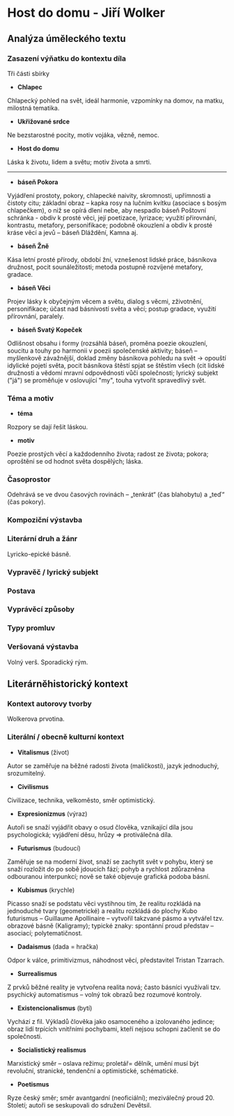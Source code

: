 # Host do domu - Jiří Wolker

## Analýza úměleckého textu

### Zasazení výňatku do kontextu díla

Tři části sbírky

- **Chlapec**

Chlapecký pohled na svět, ideál harmonie, vzpomínky na domov, na matku, milostná tematika.

- **Ukřižované srdce**

Ne bezstarostné pocity, motiv vojáka, vězně, nemoc.

- **Host do domu**

Láska k životu, lidem a světu; motiv života a smrti.

---

- **báseň Pokora**

Vyjádření prostoty, pokory, chlapecké naivity, skromnosti, upřímnosti a čistoty citu; základní obraz – kapka rosy na lučním kvítku (asociace s bosým chlapečkem), o niž se opírá dlení nebe, aby nespadlo
báseň Poštovní schránka - obdiv k prosté věci, její poetizace, lyrizace; využití přirovnání, kontrastu, metafory, personifikace; podobně okouzlení a obdiv k prosté kráse věcí a jevů – báseň Dláždění, Kamna aj.

- **báseň Žně**

Kása letní prosté přírody, období žní, vznešenost lidské práce, básníkova družnost, pocit sounáležitosti; metoda postupně rozvíjené metafory, gradace.

- **báseň Věci**

Projev lásky k obyčejným věcem a světu, dialog s věcmi, zživotnění, personifikace; účast nad básnivostí světa a věcí; postup gradace, využití přírovnání, paralely.

- **báseň Svatý Kopeček**

Odlišnost obsahu i formy (rozsáhlá báseň, proměna poezie okouzlení, soucitu a touhy po harmonii v poezii společenské aktivity; báseň – myšlenkově závažnější, doklad změny básnikova pohledu na svět -> opouští idylické pojetí světa, pocit básníkova štěstí spjat se štěstím všech (cit lidské družnosti a vědomí mravní odpovědnosti vůči společnosti; lyrický subjekt ("já") se proměňuje v oslovující "my", touha vytvořit spravedlivý svět.

### Téma a motiv

- **téma**

Rozpory se dají řešit láskou.

- **motiv**

Poezie prostých věcí a každodenního života; radost ze života; pokora; oproštění se od hodnot světa dospělých; láska.

### Časoprostor

Odehrává se ve dvou časových rovinách – „tenkrát“ (čas blahobytu) a „teď“ (čas pokory).

### Kompoziční výstavba

### Literární druh a žánr

Lyricko-epické básně.

### Vypravěč / lyrický subjekt

### Postava

### Vyprávěcí způsoby

### Typy promluv

### Veršovaná výstavba

Volný verš. Sporadický rým.

## Literárněhistorický kontext

### Kontext autorovy tvorby

Wolkerova prvotina.

### Literální / obecně kulturní kontext

- **Vitalismus** (život)

Autor se zaměřuje na běžné radosti života (maličkosti), jazyk jednoduchý, srozumitelný.

- **Civilismus**

Civilizace, technika, velkoměsto, směr optimistický.

- **Expresionizmus** (výraz)

Autoři se snaží vyjádřit obavy o osud člověka, vznikající díla jsou psychologická; vyjádření děsu, hrůzy => protiválečná díla.

- **Futurismus** (budoucí)

Zaměřuje se na moderní život, snaží se zachytit svět v pohybu, který se snaží rozložit do po sobě jdoucích fází; pohyb a rychlost zdůrazněna odbouranou interpunkcí; nově se také objevuje grafická podoba básní.

- **Kubismus** (krychle)

Picasso snaží se podstatu věci vystihnou tím, že realitu rozkládá na jednoduché tvary (geometrické) a realitu rozkládá do plochy
Kubo futurismus – Guillaume Apollinaire – vytvořil takzvané pásmo a vytvářel tzv. obrazové básně (Kaligramy); typické znaky: spontánní proud představ – asociací; polytematičnost.

- **Dadaismus** (dada = hračka)

Odpor k válce, primitivizmus, náhodnost věcí, představitel Tristan Tzarrach.

- **Surrealismus**

Z prvků běžné reality je vytvořena realita nová; často básníci využívali tzv. psychický automatismus – volný tok obrazů bez rozumové kontroly.

- **Existencionalismus** (bytí)

Vychází z fil. Výkladů člověka  jako osamoceného a izolovaného jedince; obraz lidí trpících vnitřními pochybami, kteří  nejsou schopni začlenit se do společnosti.

- **Socialistický realismus**

Marxistický směr – oslava režimu; proletář= dělník, umění musí být revoluční, stranické, tendenční a optimistické, schématické.

- **Poetismus**

Ryze český směr; směr avantgardní (neoficiální); meziválečný proud 20. Století; autoři se seskupovali do sdružení Devětsil.
